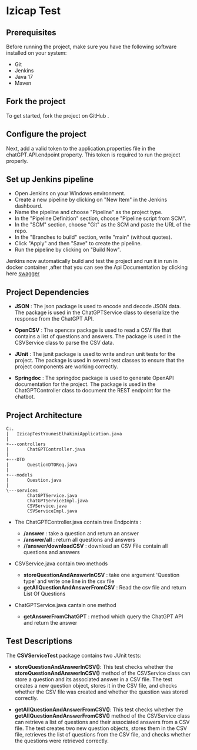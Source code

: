 # Izicap Test 

## Prerequisites
Before running the project, make sure you have the following software installed on your system:
* Git
* Jenkins
* Java 17
* Maven

## Fork the project
To get started, fork the project on GitHub .

## Configure the project
Next, add a valid token to the application.properties file in the chatGPT.API.endpoint property. This token is required to run the project properly.

## Set up Jenkins pipeline
* Open Jenkins on your Windows environment.
* Create a new pipeline by clicking on "New Item" in the Jenkins dashboard.
* Name the pipeline and choose "Pipeline" as the project type.
* In the "Pipeline Definition" section, choose "Pipeline script from SCM".
* In the "SCM" section, choose "Git" as the SCM and paste the URL of the repo.
* In the "Branches to build" section, write "main" (without quotes).
* Click "Apply" and then "Save" to create the pipeline.
* Run the pipeline by clicking on "Build Now".

Jenkins  now automatically build and test the project and run it in run in docker container ,after that you can see the Api Documentation by clicking here [swagger](http://localhost:8080/swagger-ui/index.html)

## Project Dependencies

* __JSON__  : The json package is used to encode and decode JSON data. The package is used in the ChatGPTService class to deserialize the response from the ChatGPT API.


* __OpenCSV__ : The opencsv package is used to read a CSV file that contains a list of questions and answers. The package is used in the CSVService class to parse the CSV data.


* __JUnit__ : The junit package is used to write and run unit tests for the project. The package is used in several test classes to ensure that the project components are working correctly.


*  __Springdoc__ : The springdoc package is used to generate OpenAPI documentation for the project. The package is used in the ChatGPTController class to document the REST endpoint for the chatbot.


## Project Architecture

```
C:.
|   IzicapTestYounesElhakimiApplication.java
|
+---controllers
|       ChatGPTController.java
|
+---DTO
|       QuestionDTOReq.java
|
+---models
|       Question.java
|
\---services
        ChatGPTService.java
        ChatGPTServiceImpl.java
        CSVService.java
        CSVServiceImpl.java

```

* The ChatGPTController.java contain  tree Endpoints :

  * __/answer__ : take a question and return an answer
  * __/answer/all__ : return all questions and answers
  * __//answer/downloadCSV__ : download an CSV File contain all questions and answers
   
* CSVService.java contain two methods
  * __storeQuestionAndAnswerInCSV__ : take one argument 'Question type' and write one line in the csv file
  * __getAllQuestionAndAnswerFromCSV__ : Read the csv file and return List Of Questions

* ChatGPTService.java cantain one method 
  * __getAnswerFromChatGPT__ : method which  query the ChatGPT API and return the answer


## Test Descriptions
The __CSVServiceTest__ package contains two JUnit tests:

* __storeQuestionAndAnswerInCSV()__: This test checks whether the __storeQuestionAndAnswerInCSV()__ method of the CSVService class can store a question and its associated answer in a CSV file. The test creates a new question object, stores it in the CSV file, and checks whether the CSV file was created and whether the question was stored correctly.

* __getAllQuestionAndAnswerFromCSV()__: This test checks whether the __getAllQuestionAndAnswerFromCSV()__ method of the CSVService class can retrieve a list of questions and their associated answers from a CSV file. The test creates two new question objects, stores them in the CSV file, retrieves the list of questions from the CSV file, and checks whether the questions were retrieved correctly.






